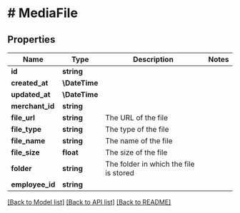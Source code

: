 # # MediaFile

## Properties

Name | Type | Description | Notes
------------ | ------------- | ------------- | -------------
**id** | **string** |  |
**created_at** | **\DateTime** |  |
**updated_at** | **\DateTime** |  |
**merchant_id** | **string** |  |
**file_url** | **string** | The URL of the file |
**file_type** | **string** | The type of the file |
**file_name** | **string** | The name of the file |
**file_size** | **float** | The size of the file |
**folder** | **string** | The folder in which the file is stored |
**employee_id** | **string** |  |

[[Back to Model list]](../../README.md#models) [[Back to API list]](../../README.md#endpoints) [[Back to README]](../../README.md)
